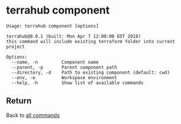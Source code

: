 # terrahub component

```
Usage: terrahub component [options]

terrahub@0.0.1 (built: Mon Apr 7 12:00:00 EDT 2018)
this command will include existing terraform folder into current project

Options:
  --name, -n 		 Component name
  --parent, -p 		 Parent component path
  --directory, -d 	 Path to existing component (default: cwd)
  --env, -e 		 Workspace environment
  --help, -h 		 Show list of available commands
```


## Return
Back to [all commands](../commands.md)
